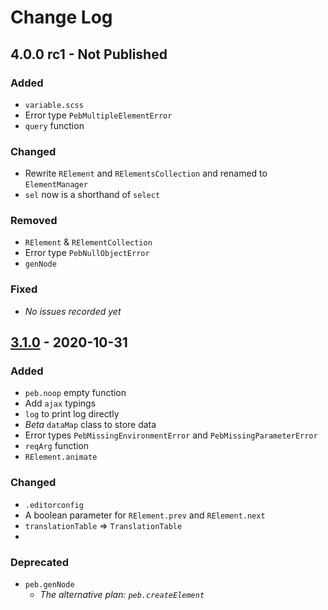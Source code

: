 # Change Log

## 4.0.0 rc1 - Not Published

### Added
- `variable.scss`
- Error type `PebMultipleElementError`
- `query` function

### Changed
- Rewrite `RElement` and `RElementsCollection` and renamed to `ElementManager`
- `sel` now is a shorthand of `select`

### Removed
- `RElement` & `RElementCollection`
- Error type `PebNullObjectError`
- `genNode`

### Fixed
- _No issues recorded yet_

## [3.1.0] - 2020-10-31

### Added

- `peb.noop` empty function
- Add `ajax` typings
- `log` to print log directly
- *Beta* `dataMap` class to store data
- Error types `PebMissingEnvironmentError` and `PebMissingParameterError`
- `reqArg` function
- `RElement.animate`

### Changed
- `.editorconfig`
- A boolean parameter for `RElement.prev` and `RElement.next`
- `translationTable` => `TranslationTable`
-


### Deprecated

- `peb.genNode`
  * _The alternative plan: `peb.createElement`_

[3.1.0]: https://github.com/TechPot-Studio/peb.js/tree/v3.1.0

